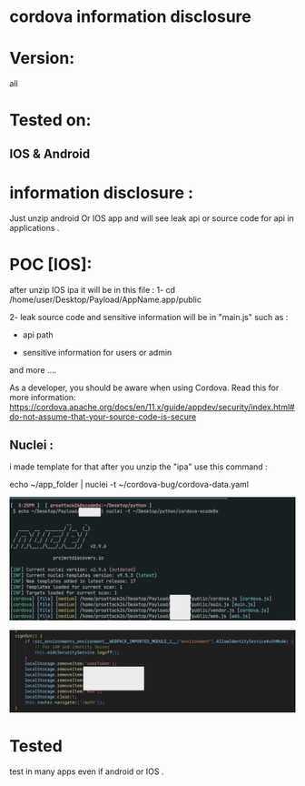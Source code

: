 # cordova information disclosure
# Version: 
all
# Tested on: 
IOS & Android 
----
# information disclosure  :
Just unzip android Or IOS app and will see leak api or source code for api in applications .
# POC [IOS]:
after unzip IOS ipa it will be in this file :
1- cd /home/user/Desktop/Payload/AppName.app/public

2- leak source code and sensitive information will be in "main.js"  such as :

* api path 

* sensitive information  for users or admin

and more ....

As a developer, you should be aware when using Cordova. Read this for more information:
https://cordova.apache.org/docs/en/11.x/guide/appdev/security/index.html#do-not-assume-that-your-source-code-is-secure

## Nuclei :

i made template for that after you unzip the "ipa" use this command :

echo ~/app_folder | nuclei -t ~/cordova-bug/cordova-data.yaml

 ![Script](https://github.com/xcodeOn1/cordova-bug/blob/main/poc.png)

 ![Script](https://github.com/xcodeOn1/cordova-bug/blob/main/token.png)

 # Tested 

 test in many apps even if android or IOS .
